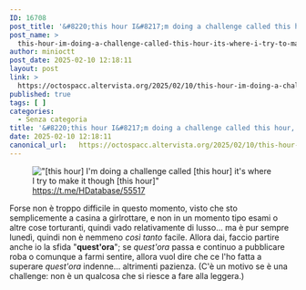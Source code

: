 ```yaml
---
ID: 16708
post_title: '&#8220;this hour I&#8217;m doing a challenge called this hour, it&#8217;s where I try to make it through this hour&#8221;'
post_name: >
  this-hour-im-doing-a-challenge-called-this-hour-its-where-i-try-to-make-it-through-this-hour
author: minioctt
post_date: 2025-02-10 12:18:11
layout: post
link: >
  https://octospacc.altervista.org/2025/02/10/this-hour-im-doing-a-challenge-called-this-hour-its-where-i-try-to-make-it-through-this-hour/
published: true
tags: [ ]
categories:
  - Senza categoria
title: '&#8220;this hour I&#8217;m doing a challenge called this hour, it&#8217;s where I try to make it through this hour&#8221;'
date: 2025-02-10 12:18:11
canonical_url:   https://octospacc.altervista.org/2025/02/10/this-hour-im-doing-a-challenge-called-this-hour-its-where-i-try-to-make-it-through-this-hour/
---
```

<!-- wp:image {"id":16709,"sizeSlug":"full","linkDestination":"none"} -->
<figure class="wp-block-image size-full"><img src="{{site.cdnurl}}/assets/uploads/2025/02/image-32.png" alt="&quot;[this hour] I'm doing a challenge called [this hour] it's where I try to make it though [this hour]&quot;" class="wp-image-16709"/><figcaption class="wp-element-caption"><a href="https://t.me/HDatabase/55517">https://t.me/HDatabase/55517</a></figcaption></figure>
<!-- /wp:image -->

<!-- wp:paragraph -->
<p>Forse non è troppo difficile in questo momento, visto che sto semplicemente a casina a girlrottare, e non in un momento tipo esami o altre cose torturanti, quindi vado relativamente di lusso... ma è pur sempre lunedì, quindi non è nemmeno <em>così tanto</em> facile. Allora dai, faccio partire anche io la sfida "<strong>quest'ora</strong>"; se <em>quest'ora</em> passa e continuo a pubblicare roba o comunque a farmi sentire, allora vuol dire che ce l'ho fatta a superare <em>quest'ora</em> indenne... altrimenti pazienza. (C'è un motivo se è una challenge: non è un qualcosa che si riesce a fare alla leggera.)</p>
<!-- /wp:paragraph -->